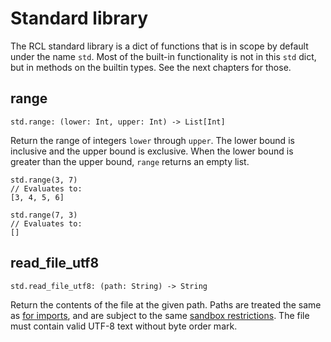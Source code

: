 # Standard library

The <abbr>RCL</abbr> standard library is a dict of functions that is in scope by
default under the name `std`. Most of the built-in functionality is not in this
`std` dict, but in methods on the builtin types. See the next chapters for those.

## range

    std.range: (lower: Int, upper: Int) -> List[Int]

Return the range of integers `lower` through `upper`. The lower bound is
inclusive and the upper bound is exclusive. When the lower bound is greater
than the upper bound, `range` returns an empty list.

```rcl
std.range(3, 7)
// Evaluates to:
[3, 4, 5, 6]

std.range(7, 3)
// Evaluates to:
[]
```

## read_file_utf8

    std.read_file_utf8: (path: String) -> String

Return the contents of the file at the given path. Paths are treated the same
as [for imports](imports.md#import-location), and are subject to the same
[sandbox restrictions](rcl_evaluate.md#-sandbox-mode). The file must contain
valid <abbr>UTF-8</abbr> text without byte order mark.
